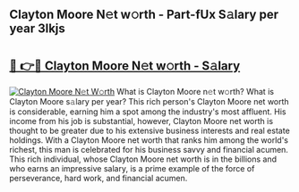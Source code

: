 ## Clayton Moore N𝚎t w𝚘rth - Part-fUx S𝚊lary per year 3lkjs

# <h2><a href="http://gc3n3da.nevu.top/?p=Clayton+Moore">🔗 👉🔴 Clayton Moore N𝚎t w𝚘rth - S𝚊lary</a></h2>

[![Clayton Moore N𝚎t W𝚘rth](https://i.imgur.com/Oavwk0R.jpeg)](http://gc3n3da.nevu.top/?p=Clayton+Moore)
What is Clayton Moore n𝚎t w𝚘rth? What is Clayton Moore s𝚊lary per year?
This rich person's Clayton Moore net worth is considerable, earning him a spot among the industry's most affluent. His income from his job is substantial, however, Clayton Moore net worth is thought to be greater due to his extensive business interests and real estate holdings. With a Clayton Moore net worth that ranks him among the world's richest, this man is celebrated for his business savvy and financial acumen. This rich individual, whose Clayton Moore net worth is in the billions and who earns an impressive salary, is a prime example of the force of perseverance, hard work, and financial acumen.
